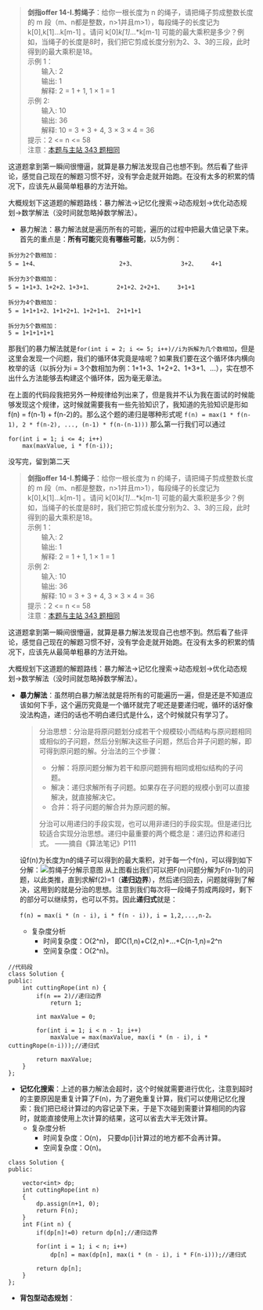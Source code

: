 > **剑指offer 14-I.剪绳子**：给你一根长度为 n 的绳子，请把绳子剪成整数长度的 m 段（m、n都是整数，n>1并且m>1），每段绳子的长度记为 k[0],k[1]...k[m-1] 。请问 k[0]*k[1]*...*k[m-1] 可能的最大乘积是多少？例如，当绳子的长度是8时，我们把它剪成长度分别为2、3、3的三段，此时得到的最大乘积是18。  
>示例 1：  
>　　输入: 2  
>　　输出: 1  
>　　解释: 2 = 1 + 1, 1 × 1 = 1  
>示例 2:  
>　　输入: 10  
>　　输出: 36  
>　　解释: 10 = 3 + 3 + 4, 3 × 3 × 4 = 36  
>提示：2 <= n <= 58  
>注意：[本题与主站 343 题相同](https://leetcode-cn.com/problems/integer-break/)  

这道题拿到第一瞬间很懵逼，就算是暴力解法发现自己也想不到。然后看了些评论，感觉自己现在的解题习惯不好，没有学会走就开始跑。在没有太多的积累的情况下，应该先从最简单粗暴的方法开始。

大概规划下这道题的解题路线：暴力解法->记忆化搜索->动态规划->优化动态规划->数学解法（没时间就忽略掉数学解法）。

- 暴力解法：暴力解法就是遍历所有的可能，遍历的过程中把最大值记录下来。首先的重点是：**所有可能**究竟**有哪些可能**，以5为例：
```
拆分为2个数相加：
5 = 1+4、                       2+3、             3+2、    4+1

拆分为3个数相加：
5 = 1+1+3、1+2+2、1+3+1、       2+1+2、2+2+1、    3+1+1

拆分为4个数相加：
5 = 1+1+1+2、1+1+2+1、1+2+1+1、 2+1+1+1

拆分为5个数相加：
5 = 1+1+1+1+1
```
那我们的暴力解法就是```for(int i = 2; i <= 5; i++)//i为拆解为几个数相加```，但是这里会发现一个问题，我们的循环体究竟是啥呢？如果我们要在这个循环体内横向枚举的话（以拆分为i = 3个数相加为例：1+1+3、1+2+2、1+3+1、...），实在想不出什么方法能够去构建这个循环体，因为毫无章法。

在上面的代码段我把另外一种规律给列出来了，但是我并不认为我在面试的时候能够发现这个规律，这时候就需要我有一些先验知识了，我知道的先验知识是形如f(n) = f(n-1) + f(n-2)的。那么这个题的递归是哪种形式呢
```f(n) = max(1 * f(n-1), 2 * f(n-2), ..., (n-1) * f(n-(n-1)))```
那么第一行我们可以通过
```
for(int i = 1; i <= 4; i++)
    max(maxValue, i * f(n-i));

```
没写完，留到第二天

> **剑指offer 14-I.剪绳子**：给你一根长度为 n 的绳子，请把绳子剪成整数长度的 m 段（m、n都是整数，n>1并且m>1），每段绳子的长度记为 k[0],k[1]...k[m-1] 。请问 k[0]*k[1]*...*k[m-1] 可能的最大乘积是多少？例如，当绳子的长度是8时，我们把它剪成长度分别为2、3、3的三段，此时得到的最大乘积是18。  
>示例 1：  
>　　输入: 2  
>　　输出: 1  
>　　解释: 2 = 1 + 1, 1 × 1 = 1  
>示例 2:  
>　　输入: 10  
>　　输出: 36  
>　　解释: 10 = 3 + 3 + 4, 3 × 3 × 4 = 36  
>提示：2 <= n <= 58  
>注意：[本题与主站 343 题相同](https://leetcode-cn.com/problems/integer-break/)  

这道题拿到第一瞬间很懵逼，就算是暴力解法发现自己也想不到。然后看了些评论，感觉自己现在的解题习惯不好，没有学会走就开始跑。在没有太多的积累的情况下，应该先从最简单粗暴的方法开始。

大概规划下这道题的解题路线：暴力解法->记忆化搜索->动态规划->优化动态规划->数学解法（没时间就忽略掉数学解法）。

- **暴力解法**：虽然明白暴力解法就是将所有的可能遍历一遍，但是还是不知道应该如何下手，这个遍历究竟是一个循环就完了呢还是要递归呢，循环的话好像没法构造，递归的话也不明白递归式是什么，这个时候就只有学习了。
  
  > 分治思想：分治是将原问题划分成若干个规模较小而结构与原问题相同或相似的子问题，然后分别解决这些子问题，然后合并子问题的解，即可得到原问题的解。分治法的三个步骤：
  > - 分解：将原问题分解为若干和原问题拥有相同或相似结构的子问题。
  > - 解决：递归求解所有子问题。如果存在子问题的规模小到可以直接解决，就直接解决它。
  > - 合并：将子问题的解合并为原问题的解。
  >
  >分治可以用递归的手段实现，也可以用非递归的手段实现。但是递归比较适合实现分治思想。递归中最重要的两个概念是：递归边界和递归式。
  > ——摘自《算法笔记》P111 

  设f(n)为长度为n的绳子可以得到的最大乘积，对于每一个f(n)，可以得到如下分解：![剪绳子分解示意图](剪绳子分解示意图.png)
  从上图看出我们可以把F(n)问题分解为F(n-1)的问题，以此类推，直到求解f(2)=1（**递归边界**），然后递归回去，问题就得到了解决，这用到的就是分治的思想。注意到我们每次将一段绳子剪成两段时，剩下的部分可以继续剪，也可以不剪。因此**递归式**就是：
  ```
  f(n) = max(i * (n - i), i * f(n - i)), i = 1,2,...,n-2。
  ```
  - 复杂度分析
    - 时间复杂度：O(2^n)， 即C(1,n)+C(2,n)+...+C(n-1,n)=2^n
    - 空间复杂度：O(2^n)。

```
//代码段
class Solution {
public:
    int cuttingRope(int n) {
        if(n == 2)//递归边界
            return 1;

        int maxValue = 0;

        for(int i = 1; i < n - 1; i++)
            maxValue = max(maxValue, max(i * (n - i), i * cuttingRope(n-i)));//递归式
        
        return maxValue;
    }
};
```

- **记忆化搜索**：上述的暴力解法会超时，这个时候就需要进行优化，注意到超时的主要原因是重复计算了F(n)，为了避免重复计算，我们可以使用记忆化搜索：我们把已经计算过的内容记录下来，于是下次碰到需要计算相同的内容时，就能直接使用上次计算的结果，这可以省去大半无效计算。
    -  复杂度分析
       - 时间复杂度：O(n)， 只要dp[i]计算过的地方都不会再计算。
       - 空间复杂度：O(n)。
```
class Solution {
public:

    vector<int> dp;
    int cuttingRope(int n)
    {
        dp.assign(n+1, 0);
        return F(n);
    }
    int F(int n) {
        if(dp[n]!=0) return dp[n];//递归边界

        for(int i = 1; i < n; i++)
            dp[n] = max(dp[n], max(i * (n - i), i * F(n-i)));//递归式
        
        return dp[n];
    }
};
```

- **背包型动态规划**：
  